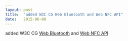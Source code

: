 ```yaml
---
layout: post
title:  "added W3C CG Web Bluetooth and Web NFC API"
date:   2015-06-08
---
```


added W3C CG [Web Bluetooth](https://webbluetoothcg.github.io/web-bluetooth/) and [Web NFC API](http://w3c.github.io/web-nfc/)

